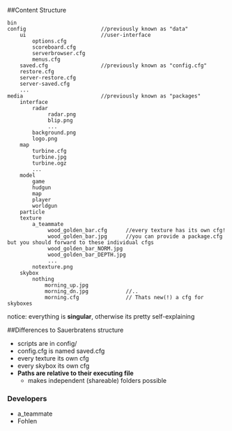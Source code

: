##Content Structure
```
bin
config                        //previously known as "data"
    ui                        //user-interface
        options.cfg
        scoreboard.cfg
        serverbrowser.cfg
        menus.cfg
    saved.cfg                 //previously known as "config.cfg"
    restore.cfg
    server-restore.cfg
    server-saved.cfg
    ...
media                         //previously known as "packages"
    interface
        radar
             radar.png
             blip.png
             ...
        background.png
        logo.png
    map
        turbine.cfg
        turbine.jpg
        turbine.ogz
        ...
    model
        game
        hudgun
        map
        player
        worldgun
    particle
    texture
        a_teammate
             wood_golden_bar.cfg      //every texture has its own cfg!
             wood_golden_bar.jpg      //you can provide a package.cfg but you should forward to these individual cfgs
             wood_golden_bar_NORM.jpg
             wood_golden_bar_DEPTH.jpg
             ...
        notexture.png
    skybox
        nothing
            morning_up.jpg
            morning_dn.jpg            //..
            morning.cfg               // Thats new(!) a cfg for skyboxes

```
notice: everything is **singular**, otherwise its pretty self-explaining

##Differences to Sauerbratens structure

* scripts are in config/
* config.cfg is named saved.cfg
* every texture its own cfg
* every skybox its own cfg
* **Paths are relative to their executing file**
  * makes independent (shareable) folders possible


### Developers

* a_teammate
* Fohlen